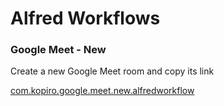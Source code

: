 # Alfred Workflows

### Google Meet - New

Create a new Google Meet room and copy its link

[com.kopiro.google.meet.new.alfredworkflow](com.kopiro.google.meet.new.alfredworkflow)
